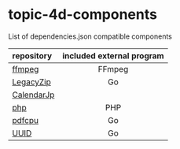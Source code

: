 # topic-4d-components
List of dependencies.json compatible components

|repository|included external program|
|:-|:-:|
|[ffmpeg](https://github.com/miyako/ffmpeg)|FFmpeg|
|[LegacyZip](https://github.com/miyako/LegacyZip)|Go|
|[CalendarJp](https://github.com/miyako/CalendarJp)||
|[php](https://github.com/miyako/php)|PHP|
|[pdfcpu](https://github.com/miyako/pdfcpu)|Go|
|[UUID](https://github.com/miyako/UUID)|Go|
